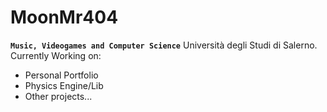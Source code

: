 # MoonMr404


**`Music, Videogames and Computer Science`**
Università degli Studi di Salerno.
Currently Working on: 
- Personal Portfolio
- Physics Engine/Lib
- Other projects...
  

<!--
**MoonMr404/MoonMr404** is a ✨ _special_ ✨ repository because its `README.md` (this file) appears on your GitHub profile.

Here are some ideas to get you started:

- 🔭 I’m currently working on ...
- 🌱 I’m currently learning ...
- 👯 I’m looking to collaborate on ...
- 🤔 I’m looking for help with ...
- 💬 Ask me about ...
- 📫 How to reach me: ...
- 😄 Pronouns: ...
- ⚡ Fun fact: ...
-->
